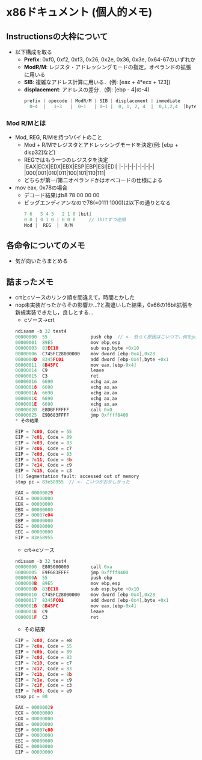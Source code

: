 # x86ドキュメント (個人的メモ)
## Instructionsの大枠について
* 以下構成を取る
  * **Prefix**:       0xf0, 0xf2, 0xf3, 0x26, 0x2e, 0x36, 0x3e, 0x64-67のいずれか
  * **ModR/M**:       レジスタ・アドレッシングモードの指定，オペランドの拡張に用いる
  * **SIB**:          複雑なアドレス計算に用いる．(例: [eax + 4*ecx + 123])
  * **displacement**: アドレスの差分．(例: [ebp - 4]の-4)
    ```c
    prefix | opecode | ModR/M | SIB | displacement | immediate
      0~4  |   1~3   |  0~1   | 0~1 |  0, 1, 2, 4  |  0,1,2,4  [byte]
    ```
### Mod R/Mとは
* Mod, REG, R/Mを持つ1バイトのこと
  * Mod + R/Mでレジスタとアドレッシングモードを決定(例: [ebp + disp32]など)
  * REGではもう一つのレジスタを決定
    |EAX|ECX|EDX|EBX|ESP|EBP|ESI|EDI|
    |-|-|-|-|-|-|-|-|
    |000|001|010|011|100|101|110|111|
  * どちらが第一/第二オペランドかはオペコードの仕様による
* mov eax, 0x78の場合
    * デコード結果はb8 78 00 00 00
    * ビッグエンディアンなので78(=0111 1000)は以下の通りとなる
        ```c
        7 6   5 4 3   2 1 0 [bit]
        0 0 | 0 1 0 | 0 0 0     // 1bitずつ逆順
        Mod |  REG  |  R/M
        ```

## 各命令についてのメモ
* 気が向いたらまとめる

## 詰まったメモ
* crtとcソースのリンク順を間違えて，時間とかした
* nop未実装だったからその影響か...?と勘違いした結果，0x66の16bit拡張を新規実装できたし，良しとする...
  * cソース→crt
  ```c
  ndisasm -b 32 test4
  00000000  55                push ebp  // <- 恐らく原因はこいつで，何をpushしているんだといったところ
  00000001  89E5              mov ebp,esp
  00000003  83EC10            sub esp,byte +0x10
  00000006  C745FC28000000    mov dword [ebp-0x4],0x28
  0000000D  8345FC01          add dword [ebp-0x4],byte +0x1
  00000011  8B45FC            mov eax,[ebp-0x4]
  00000014  C9                leave
  00000015  C3                ret
  00000016  6690              xchg ax,ax
  00000018  6690              xchg ax,ax
  0000001A  6690              xchg ax,ax
  0000001C  6690              xchg ax,ax
  0000001E  6690              xchg ax,ax
  00000020  E8DBFFFFFF        call 0x0
  00000025  E9D683FFFF        jmp 0xffff8400
  * その結果
  ```
  ```c
  EIP = 7c00, Code = 55
  EIP = 7c01, Code = 89
  EIP = 7c03, Code = 83
  EIP = 7c06, Code = c7
  EIP = 7c0d, Code = 83
  EIP = 7c11, Code = 8b
  EIP = 7c14, Code = c9
  EIP = 7c15, Code = c3
  [!] Segmentation fault: accessed out of memory
  stop pc = 83e58955  // <- こいつがおかしかった

  EAX = 00000029
  ECX = 00000000
  EDX = 00000000
  EBX = 00000000
  ESP = 00007c04
  EBP = 00000000
  ESI = 00000000
  EDI = 00000000
  EIP = 83e58955
  ```
  * crt→cソース
  ```c
  ndisasm -b 32 test4
  00000000  E805000000        call 0xa
  00000005  E9F683FFFF        jmp 0xffff8400
  0000000A  55                push ebp
  0000000B  89E5              mov ebp,esp
  0000000D  83EC10            sub esp,byte +0x10
  00000010  C745FC28000000    mov dword [ebp-0x4],0x28
  00000017  8345FC01          add dword [ebp-0x4],byte +0x1
  0000001B  8B45FC            mov eax,[ebp-0x4]
  0000001E  C9                leave
  0000001F  C3                ret
  ```
  * その結果
  ```c
  EIP = 7c00, Code = e8
  EIP = 7c0a, Code = 55
  EIP = 7c0b, Code = 89
  EIP = 7c0d, Code = 83
  EIP = 7c10, Code = c7
  EIP = 7c17, Code = 83
  EIP = 7c1b, Code = 8b
  EIP = 7c1e, Code = c9
  EIP = 7c1f, Code = c3
  EIP = 7c05, Code = e9
  stop pc = 00

  EAX = 00000029
  ECX = 00000000
  EDX = 00000000
  EBX = 00000000
  ESP = 00007c00
  EBP = 00000000
  ESI = 00000000
  EDI = 00000000
  EIP = 00000000
  ```